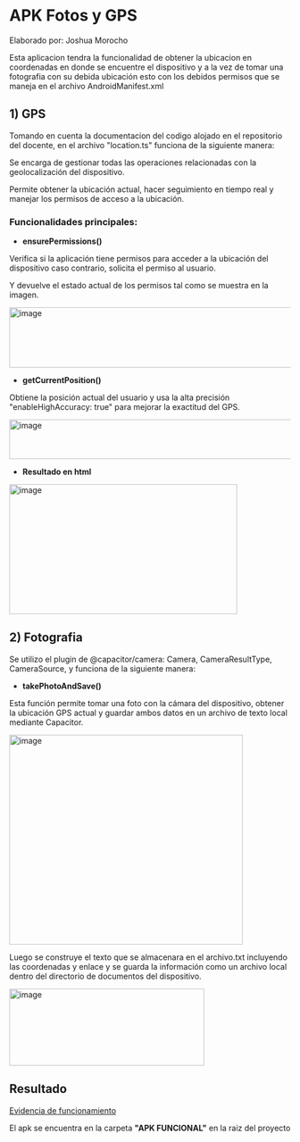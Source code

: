 #  APK Fotos y GPS

Elaborado por: Joshua Morocho

Esta aplicacion tendra la funcionalidad de obtener la ubicacion en coordenadas en donde se encuentre el dispositivo y a la vez de tomar una fotografia con su debida ubicación esto con los debidos permisos que se maneja en el archivo AndroidManifest.xml

## 1) GPS

Tomando en cuenta la documentacion del codigo alojado en el repositorio del docente, en el archivo "location.ts" funciona de la siguiente manera:

Se encarga de gestionar todas las operaciones relacionadas con la geolocalización del dispositivo.

Permite obtener la ubicación actual, hacer seguimiento en tiempo real y manejar los permisos de acceso a la ubicación.

### Funcionalidades principales:

- **ensurePermissions()**

Verifica si la aplicación tiene permisos para acceder a la ubicación del dispositivo caso contrario, solicita el permiso al usuario.

Y devuelve el estado actual de los permisos tal como se muestra en la imagen.

<img width="663" height="108" alt="image" src="https://github.com/user-attachments/assets/d6cce690-1c95-43f5-9a1c-ff09922730e2" />

- **getCurrentPosition()**

Obtiene la posición actual del usuario y usa la alta precisión "enableHighAccuracy: true" para mejorar la exactitud del GPS.

<img width="557" height="71" alt="image" src="https://github.com/user-attachments/assets/029b84e9-96df-4ca2-a471-759c24768a57" />

- **Resultado en html**

<img width="408" height="233" alt="image" src="https://github.com/user-attachments/assets/c439d7aa-719d-4949-928c-bd239f864533" />

## 2) Fotografia

Se utilizo el plugin de @capacitor/camera: Camera, CameraResultType, CameraSource, y funciona de la siguiente manera:

- **takePhotoAndSave()**

Esta función permite tomar una foto con la cámara del dispositivo, obtener la ubicación GPS actual y guardar ambos datos en un archivo de texto local mediante Capacitor.

<img width="418" height="376" alt="image" src="https://github.com/user-attachments/assets/1296cac4-d791-4b96-840b-24c20a81ece9" />

Luego se construye el texto que se almacenara en el archivo.txt incluyendo las coordenadas y enlace y se guarda la información como un archivo local dentro del directorio de documentos del dispositivo.

<img width="349" height="138" alt="image" src="https://github.com/user-attachments/assets/ac5203d4-1c30-4b9f-a566-1961558a709e" />

## Resultado
 
[Evidencia de funcionamiento](./Evidencia_gps_foto.mp4)

El apk se encuentra en la carpeta **"APK FUNCIONAL"** en la raiz del proyecto
